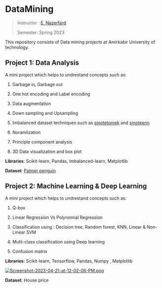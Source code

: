 # DataMining

> Instructor : [E. Nazerfard](https://scholar.google.com/citations?user=Cl5tre8AAAAJ&hl=en)
> 
> Semester: Spring 2023

This repository consists of Data mining projects at Amirkabir University of technology.

## Project 1: Data Analysis

A mini project which helps to undrestand concepts such as:

1. Garbage in, Garbage out

2. One hot encoding and Label encoding

3. Data augmentation

4. Down sampling and Upsampling

5. Imbalanced dataset techniques such as <u>smotetomek</u> and <u>smoteenn</u>

6. Noramlization

7. Principle component analysis

8. 3D Data visualization and box plot

**Libraries**: Scikit-learn, Pandas, Imbalanced-learn, Matplotlib

**Dataset**: [Palmer penguin](https://allisonhorst.github.io/palmerpenguins/)

## Project 2: Machine Learning & Deep Learning

A mini project which helps to undrestand concepts such as:

1. Q-box

2. Linear Regression Vs Polynomial Regression

3. Classification using : Decision tree, Random forest, KNN, Linear & Non-Linear SVM

4. Mutli-class classification using Deep learning

5. Confusion matrix

**Libraries**: Scikit-learn, Tensorflow, Pandas, Numpy , Matplotlib

[![Screenshot-2023-04-21-at-12-02-06-PM.png](https://i.postimg.cc/15GZPkPx/Screenshot-2023-04-21-at-12-02-06-PM.png)](https://postimg.cc/nChWGwCT)

**Dataset**: House price
